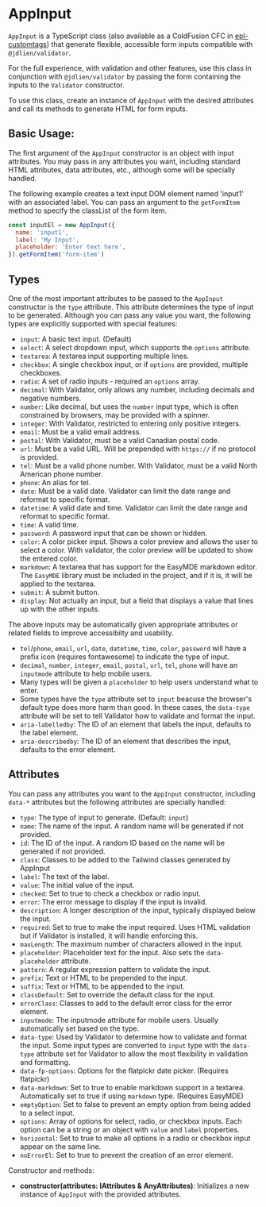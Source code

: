 # AppInput

`AppInput` is a TypeScript class (also available as a ColdFusion CFC in [epl-customtags](https://github.com/jdlien/epl-customtags)) that generate flexible, accessible form inputs compatible with `@jdlien/validator`.

For the full experience, with validation and other features, use this class in conjunction with `@jdlien/validator` by passing the form containing the inputs to the `Validator` constructor.

To use this class, create an instance of `AppInput` with the desired attributes and call its methods to generate HTML for form inputs.

## Basic Usage:

The first argument of the `AppInput` constructor is an object with input attributes. You may pass in any attributes you want, including standard HTML attributes, data attributes, etc., although some will be specially handled.

The following example creates a text input DOM element named 'input1' with an associated label. You can pass an argument to the `getFormItem` method to specify the classList of the form item.

```javascript
const inputEl = new AppInput({
  name: 'input1',
  label: 'My Input',
  placeholder: 'Enter text here',
}).getFormItem('form-item')
```

## Types

One of the most important attributes to be passed to the `AppInput` constructor is the `type` attribute. This attribute determines the type of input to be generated. Although you can pass any value you want, the following types are explicitly supported with special features:

- `input`: A basic text input. (Default)
- `select`: A select dropdown input, which supports the `options` attribute.
- `textarea`: A textarea input supporting multiple lines.
- `checkbox`: A single checkbox input, or if `options` are provided, multiple checkboxes.
- `radio`: A set of radio inputs - required an `options` array.
- `decimal`: With Validator, only allows any number, including decimals and negative numbers.
- `number`: Like decimal, but uses the `number` input type, which is often constrained by browsers, may be provided with a spinner.
- `integer`: With Validator, restricted to entering only positive integers.
- `email`: Must be a valid email address.
- `postal`: With Validator, must be a valid Canadian postal code.
- `url`: Must be a valid URL. Will be prepended with `https://` if no protocol is provided.
- `tel`: Must be a valid phone number. With Validator, must be a valid North American phone number.
- `phone`: An alias for tel.
- `date`: Must be a valid date. Validator can limit the date range and reformat to specific format.
- `datetime`: A valid date and time. Validator can limit the date range and reformat to specific format.
- `time`: A valid time.
- `password`: A password input that can be shown or hidden.
- `color`: A color picker input. Shows a color preview and allows the user to select a color. With validator, the color preview will be updated to show the entered color.
- `markdown`: A textarea that has support for the EasyMDE markdown editor. The `EasyMDE` library must be included in the project, and if it is, it will be applied to the textarea.
- `submit`: A submit button.
- `display`: Not actually an input, but a field that displays a value that lines up with the other inputs.

The above inputs may be automatically given appropriate attributes or related fields to improve accessibilty and usability.

- `tel`/`phone`, `email`, `url`, `date`, `datetime`, `time`, `color`, `password` will have a prefix icon (requires fontawesome) to indicate the type of input.
- `decimal`, `number`, `integer`, `email`, `postal`, `url`, `tel`, `phone` will have an `inputmode` attribute to help mobile users.
- Many types will be given a `placeholder` to help users understand what to enter.
- Some types have the `type` attribute set to `input` beacuse the browser's default type does more harm than good. In these cases, the `data-type` attribute will be set to tell Validator how to validate and format the input.
- `aria-labelledby`: The ID of an element that labels the input, defaults to the label element.
- `aria-describedby`: The ID of an element that describes the input, defaults to the error element.

## Attributes

You can pass any attributes you want to the `AppInput` constructor, including `data-*` attributes but the following attributes are specially handled:

- `type`: The type of input to generate. (Default: `input`)
- `name`: The name of the input. A random name will be generated if not provided.
- `id`: The ID of the input. A random ID based on the name will be generated if not provided.
- `class`: Classes to be added to the Tailwind classes generated by AppInput
- `label`: The text of the label.
- `value`: The initial value of the input.
- `checked`: Set to true to check a checkbox or radio input.
- `error`: The error message to display if the input is invalid.
- `description`: A longer description of the input, typically displayed below the input.
- `required`: Set to true to make the input required. Uses HTML validation but if Validator is installed, it will handle enforcing this.
- `maxLength`: The maximum number of characters allowed in the input.
- `placeholder`: Placeholder text for the input. Also sets the `data-placeholder` attribute.
- `pattern`: A regular expression pattern to validate the input.
- `prefix`: Text or HTML to be prepended to the input.
- `suffix`: Text or HTML to be appended to the input.
- `classDefault`: Set to override the default class for the input.
- `errorClass`: Classes to add to the default error class for the error element.
- `inputmode`: The inputmode attribute for mobile users. Usually automatically set based on the type.
- `data-type`: Used by Validator to determine how to validate and format the input. Some input types are converted to `input` type with the `data-type` attribute set for Validator to allow the most flexibility in validation and formatting.
- `data-fp-options`: Options for the flatpickr date picker. (Requires flatpickr)
- `data-markdown`: Set to true to enable markdown support in a textarea. Automatically set to true if using `markdown` type. (Requires EasyMDE)
- `emptyOption`: Set to false to prevent an empty option from being added to a select input.
- `options`: Array of options for select, radio, or checkbox inputs. Each option can be a string or an object with `value` and `label` properties.
- `horizontal`: Set to true to make all options in a radio or checkbox input appear on the same line.
- `noErrorEl`: Set to true to prevent the creation of an error element.

Constructor and methods:

- **constructor(attributes: IAttributes & AnyAttributes)**: Initializes a new instance of `AppInput` with the provided attributes.
